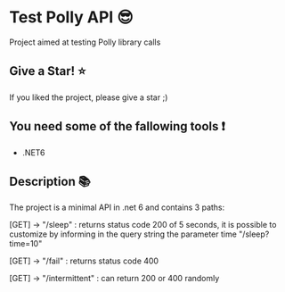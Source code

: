 # Test Polly API :sunglasses:

Project aimed at testing Polly library calls

## Give a Star! :star:

If you liked the project, please give a star ;)

## You need some of the fallowing tools :exclamation:

-  .NET6

## Description :books:

The project is a minimal API in .net 6 and contains 3 paths:

[GET] -> "/sleep" : returns status code 200 of 5 seconds, 
it is possible to customize by informing in the query string the parameter time "/sleep?time=10"

[GET] -> "/fail" : returns status code 400

[GET] -> "/intermittent" : can return 200 or 400 randomly

